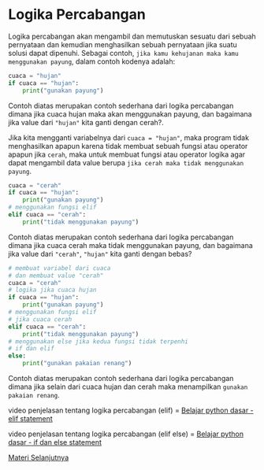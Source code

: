# Logika Percabangan

Logika percabangan akan mengambil dan memutuskan sesuatu dari sebuah pernyataan dan kemudian menghasilkan sebuah pernyataan jika suatu solusi dapat dipenuhi. Sebagai contoh, ``jika kamu kehujanan maka kamu menggunakan payung``, dalam contoh kodenya adalah:

```python
cuaca = "hujan"
if cuaca == "hujan":
    print("gunakan payung")
```

Contoh diatas merupakan contoh sederhana dari logika percabangan dimana jika cuaca hujan maka akan menggunakan payung, dan bagaimana jika value dari ``"hujan"`` kita ganti dengan cerah?.

Jika kita mengganti variabelnya dari ``cuaca = "hujan"``, maka program tidak menghasilkan apapun karena tidak membuat sebuah fungsi atau operator apapun jika ``cerah``, maka untuk membuat fungsi atau operator logika agar dapat mengambil data value berupa ``jika cerah maka tidak menggunakan payung``.

```python
cuaca = "cerah"
if cuaca == "hujan":
    print("gunakan payung")
# menggunakan fungsi elif
elif cuaca == "cerah":
    print("tidak menggunakan payung")
```

Contoh diatas merupakan contoh sederhana dari logika percabangan dimana jika cuaca cerah maka tidak menggunakan payung, dan bagaimana jika value dari ``"cerah"``, ``"hujan"`` kita ganti dengan bebas?

```python
# membuat variabel dari cuaca
# dan membuat value "cerah"
cuaca = "cerah"
# logika jika cuaca hujan
if cuaca == "hujan":
    print("gunakan payung")
# menggunakan fungsi elif
# jika cuaca cerah
elif cuaca == "cerah":
    print("tidak menggunakan payung")
# menggunakan else jika kedua fungsi tidak terpenhi
# if dan elif
else:
    print("gunakan pakaian renang")
```

Contoh diatas merupakan contoh sederhana dari logika percabangan dimana jika selain dari cuaca hujan dan cerah maka menampilkan ``gunakan pakaian renang``.

video penjelasan tentang logika percabangan (elif) = [Belajar python dasar - elif statement](https://www.youtube.com/watch?v=ICowoqcLp4E&list=PLZS-MHyEIRo59lUBwU-XHH7Ymmb04ffOY&index=23)

video penjelasan tentang logika percabangan (elif else) = [Belajar python dasar - if dan else statement](https://www.youtube.com/watch?v=rF8rh40z_X0&list=PLZS-MHyEIRo59lUBwU-XHH7Ymmb04ffOY&index=22)

[Materi Selanjutnya](../08_perulangan)
